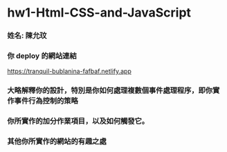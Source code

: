 # hw1-Html-CSS-and-JavaScript

### 姓名: 陳允玟

### 你 deploy 的網站連結
https://tranquil-bublanina-fafbaf.netlify.app

### 大略解釋你的設計，特別是你如何處理複數個事件處理程序，即你實作事件行為控制的策略


### 你所實作的加分作業項目，以及如何觸發它。


### 其他你所實作的網站的有趣之處
